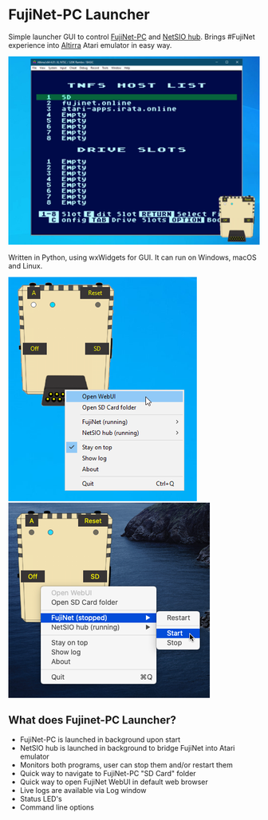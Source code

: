 # FujiNet-PC Launcher

Simple launcher GUI to control [FujiNet-PC](https://github.com/FujiNetWIFI/fujinet-pc) and [NetSIO hub](https://github.com/FujiNetWIFI/fujinet-emulator-bridge). Brings #FujiNet experience into [Altirra](https://virtualdub.org/altirra.html) Atari emulator in easy way.

![Launcher](launcher.png)

Written in Python, using wxWidgets for GUI. It can run on Windows, macOS and Linux.

![Launcher on Windows](launcher-windows.png)
![Launcher on macOS](launcher-macos.png)

## What does Fujinet-PC Launcher?
- FujiNet-PC is launched in background upon start
- NetSIO hub is launched in background to bridge FujiNet into Atari emulator
- Monitors both programs, user can stop them and/or restart them
- Quick way to navigate to FujiNet-PC "SD Card" folder
- Quick way to open FujiNet WebUI in default web browser
- Live logs are available via Log window
- Status LED's
- Command line options
